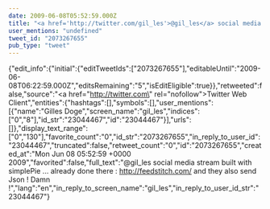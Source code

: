 ```yaml
---
date: 2009-06-08T05:52:59.000Z
title: "<a href='http://twitter.com/gil_les'>@gil_les</a> social media stream built with simplePie ... already done there : http://feedstitch.com/ and they also send Json ! Damn !″"
user_mentions: "undefined"
tweet_id: "2073267655"
pub_type: "tweet"
---
```

{"edit_info":{"initial":{"editTweetIds":["2073267655"],"editableUntil":"2009-06-08T06:22:59.000Z","editsRemaining":"5","isEditEligible":true}},"retweeted":false,"source":"<a href=\"http://twitter.com\" rel=\"nofollow\">Twitter Web Client</a>","entities":{"hashtags":[],"symbols":[],"user_mentions":[{"name":"Gilles Doge","screen_name":"gil_les","indices":["0","8"],"id_str":"23044467","id":"23044467"}],"urls":[]},"display_text_range":["0","130"],"favorite_count":"0","id_str":"2073267655","in_reply_to_user_id":"23044467","truncated":false,"retweet_count":"0","id":"2073267655","created_at":"Mon Jun 08 05:52:59 +0000 2009","favorited":false,"full_text":"@gil_les social media stream built with simplePie ... already done there : http://feedstitch.com/ and they also send Json ! Damn !","lang":"en","in_reply_to_screen_name":"gil_les","in_reply_to_user_id_str":"23044467"}
